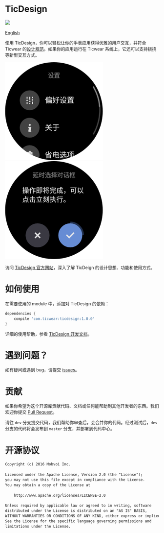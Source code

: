 # TicDesign

[![](https://api.bintray.com/packages/ticwear/maven/ticdesign/images/download.svg)](https://jcenter.bintray.com/com/ticwear/ticdesign/1.0.0/)

[English](README.md)

使用 TicDesign，你可以轻松让你的手表应用获得优雅的用户交互，并符合 Ticwear 的[设计规范][ticwear-design]。如果你的应用运行在 Ticwear 系统上，它还可以支持挠挠等新型交互方式。

<img src="art/settings.png" width="320">
<img src="art/delay-confirm-dialog.png" width="320">

访问 [TicDesign 官方网站][ticdesign-site]，深入了解 TicDeign 的设计思想、功能和使用方式。

# 如何使用

在需要使用的 module 中，添加对 TicDesign 的依赖：

``` gradle
dependencies {
    compile 'com.ticwear:ticdesign:1.0.0'
}
```

详细的使用帮助，参看 [TicDesign 开发文档][ticdesign-develop]。

# 遇到问题？

如有疑问或遇到 bug，请提交 [issues][ticdesign-issues]。

# 贡献

如果你希望为这个开源库贡献代码、文档或任何能帮助到其他开发者的东西。我们欢迎你提交 [Pull Request][ticdesign-pr]。

请往 `dev` 分支提交代码，我们帮助你审查后，会合并你的代码。经过测试后，`dev` 分支的代码将会发布到 `master` 分支，并部署到代码中心。

# 开源协议

``` txt
Copyright (c) 2016 Mobvoi Inc.

Licensed under the Apache License, Version 2.0 (the "License");
you may not use this file except in compliance with the License.
You may obtain a copy of the License at

    http://www.apache.org/licenses/LICENSE-2.0

Unless required by applicable law or agreed to in writing, software
distributed under the License is distributed on an "AS IS" BASIS,
WITHOUT WARRANTIES OR CONDITIONS OF ANY KIND, either express or implied.
See the License for the specific language governing permissions and
limitations under the License.
```

[ticwear-design]: http://ticdesign.chumenwenwen.com/design/
[ticdesign-site]: http://ticdesign.chumenwenwen.com/
[ticdesign-develop]: http://ticdesign.chumenwenwen.com/doc/
[ticdesign-issues]: https://github.com/mobvoi/TicDesign/issues
[ticdesign-pr]: https://github.com/mobvoi/TicDesign/pulls


